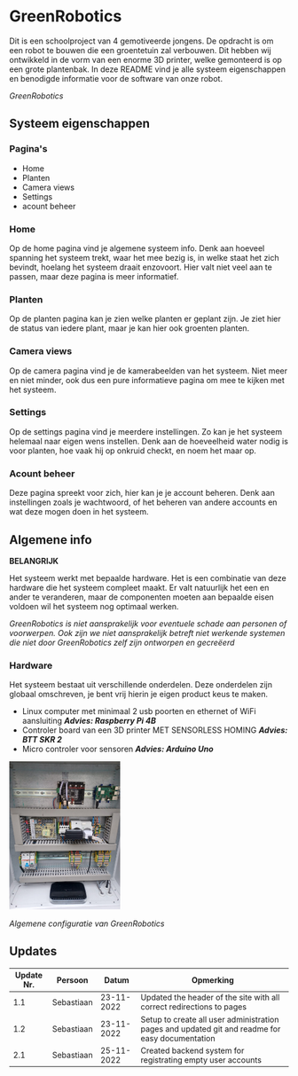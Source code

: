 # GreenRobotics

Dit is een schoolproject van 4 gemotiveerde jongens. De opdracht is om een robot te bouwen die een groentetuin zal verbouwen. Dit hebben wij ontwikkeld in de vorm van een enorme 3D printer, welke gemonteerd is op een grote plantenbak. In deze README vind je alle systeem eigenschappen en benodigde informatie voor de software van onze robot.

_GreenRobotics_

## Systeem eigenschappen

### Pagina's

- Home
- Planten
- Camera views
- Settings
- acount beheer

### Home

Op de home pagina vind je algemene systeem info. Denk aan hoeveel spanning het systeem trekt, waar het mee bezig is, in welke staat het zich bevindt, hoelang het systeem draait enzovoort. Hier valt niet veel aan te passen, maar deze pagina is meer informatief.

### Planten

Op de planten pagina kan je zien welke planten er geplant zijn. Je ziet hier de status van iedere plant, maar je kan hier ook groenten planten.

### Camera views

Op de camera pagina vind je de kamerabeelden van het systeem. Niet meer en niet minder, ook dus een pure informatieve pagina om mee te kijken met het systeem.

### Settings

Op de settings pagina vind je meerdere instellingen. Zo kan je het systeem helemaal naar eigen wens instellen. Denk aan de hoeveelheid water nodig is voor planten, hoe vaak hij op onkruid checkt, en noem het maar op.

### Acount beheer

Deze pagina spreekt voor zich, hier kan je je account beheren. Denk aan instellingen zoals je wachtwoord, of het beheren van andere accounts en wat deze mogen doen in het systeem.

## Algemene info

**BELANGRIJK**

Het systeem werkt met bepaalde hardware. Het is een combinatie van deze hardware die het systeem compleet maakt. Er valt natuurlijk het een en ander te veranderen, maar de componenten moeten aan bepaalde eisen voldoen wil het systeem nog optimaal werken. 

_GreenRobotics is niet aansprakelijk voor eventuele schade aan personen of voorwerpen. Ook zijn we niet aansprakelijk betreft niet werkende systemen die niet door GreenRobotics zelf zijn ontworpen en gecreëerd_

### Hardware

Het systeem bestaat uit verschillende onderdelen. Deze onderdelen zijn globaal omschreven, je bent vrij hierin je eigen product keus te maken.

- Linux computer met minimaal 2 usb poorten en ethernet of WiFi aansluiting _**Advies: Raspberry Pi 4B**_
- Controler board van een 3D printer MET SENSORLESS HOMING _**Advies: BTT SKR 2**_
- Micro controler voor sensoren _**Advies: Arduino Uno**_

<img src="./Static/IMG/config.jpg" alt="drawing" width="200"/>

_Algemene configuratie van GreenRobotics_

## Updates

| Update Nr. | Persoon | Datum | Opmerking |
| ----------- | ----------- | ----------- | ----------- |
| 1.1 | Sebastiaan | 23-11-2022 | Updated the header of the site with all correct redirections to pages |
| 1.2 | Sebastiaan | 23-11-2022 | Setup to create all user administration pages and updated git and readme for easy documentation |
| 2.1 | Sebastiaan | 25-11-2022 | Created backend system for registrating empty user accounts |